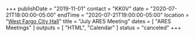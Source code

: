 +++
publishDate = "2019-11-01"
contact = "KK0V"
date = "2020-07-21T18:00:00-05:00"
endTime = "2020-07-21T19:00:00-05:00"
location = "[West Fargo City Hall](/places/west-fargo-city-hall/)"
title = "July ARES Meeting"
dates = [ "ARES Meetings" ]
outputs = [ "HTML", "Calendar" ]
status = "canceled"
+++
